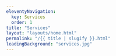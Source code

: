 ```yaml
---
eleventyNavigation:
  key: Services
  order: 1
title: "Services"
layout: "layouts/home.html"
permalink: "/{{ title | slugify }}.html"
leadingBackground: "services.jpg"
---
```

